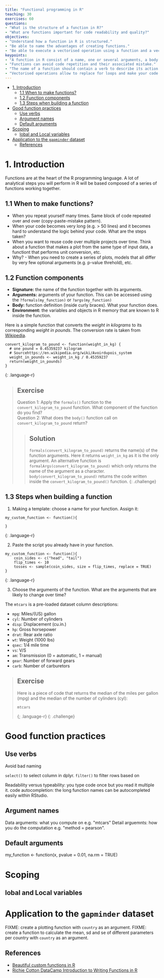 ```yaml
---
title: "Functional programming in R"
teaching: 30
exercises: 60
questions:
- "What is the structure of a function in R?"
- "What are functions important for code readability and quality?"
objectives:
- "Understand how a function in R is structured."
- "Be able to name the advantages of creating functions."
- "Be able to execute a vectorised operation using a function and a vector."
keypoints:
- "A function in R consist of a name, one or several arguments, a body and an execution environment."
- "Functions can avoid code repetition and their associated mistake."
- "The name of a function should contain a verb to describe its action."
- "Vectorised operations allow to replace for loops and make your code more readable and maintanable."
---
```


<!-- MarkdownTOC autolink="True" levels="1,2" -->

- [1. Introduction](#1-introduction)
	- [1.1 When to make functions?](#11-when-to-make-functions)
	- [1.2 Function components](#12-function-components)
	- [1.3 Steps when building a function](#13-steps-when-building-a-function)
- [Good function practices](#good-function-practices)
	- [Use verbs](#use-verbs)
	- [Argument names](#argument-names)
	- [Default arguments](#default-arguments)
- [Scoping](#scoping)
	- [lobal and Local variables](#lobal-and-local-variables)
- [Application to the `gapminder` dataset](#application-to-the-gapminder-dataset)
	- [References](#references)

<!-- /MarkdownTOC -->

#  1. Introduction
Functions are at the heart of the R programming language. A lot of analytical steps you will perform in R will be based composed of a series of functions working together.

## 1.1 When to make functions?
- When you repeat yourself many times. Same block of code repeated over and over (copy-paste-mistake pattern).
- When your code becomes very long (e.g. > 50 lines) and it becomes hard to understand the logic behind your code. What are the steps taken?
- When you want to reuse  code over multiple projects over time. Think about a function that makes a plot from the same type of input data, a functiont that performs unit conversion, etc.
-  Why? - When you need to create a series of plots, models that all differ by very few optional arguments (e.g. p-value threhold), etc. 

## 1.2 Function components    

- __Signature:__ the name of the function together with its arguments. 
- __Arguments:__ arguments of your function. This can be accessed using the `?formals(my_function)` or `?args(my_function)`
- __Body:__ function definition (inside curly braces). What your function does. 
- __Environment:__ the variables and objects in R memory that are known to R inside the function.  


Here is a simple function that converts the _weight in kilograms_ to its corresponding _weight in pounds_. The conversion rate is taken from [Wikipedia](https://en.wikipedia.org/wiki/Avoirdupois_system).   

~~~
convert_kilogram_to_pound <- function(weight_in_kg) {
  # one pound = 0.45359237 kilogram
  # Sourcehttps://en.wikipedia.org/wiki/Avoirdupois_system
  weight_in_pounds <- weight_in_kg / 0.45359237
  return(weight_in_pounds)
}
~~~
{: .language-r}

 
> ## Exercise
> Question 1: Apply the `formals()` function to the `convert_kilogram_to_pound` function. What component of the function do you find?  
> Question 2: What does the `body()` function call on `convert_kilogram_to_pound` return? 
> 
> > ## Solution
> > `formals(convert_kilogram_to_pound)` returns the name(s) of the function arguments. Here it returns `weight_in_kg` as it is the only argument. An alternative function is `formalArgs(convert_kilogram_to_pound)`  which only returns the name of the argument as a character.  
> > `body(convert_kilogram_to_pound)` returns the code written inside the `convert_kilogram_to_pound()` function. 
{: .challenge}

## 1.3 Steps when building a function

1. Making a template: choose a name for your function. Assign it: 

~~~
my_custom_function <- function(){

}
~~~
{: .language-r}

2. Paste the script you already have in your function. 
~~~
my_custom_function <- function(){
	coin_sides <- c("head", "tail")
	flip_times <- 10
	tosses <- sample(coin_sides, size = flip_times, replace = TRUE)
}
~~~
{: .language-r}

3. Choose the arguments of the function. What are the arguments that are likely to change over time?



The `mtcars` is a pre-loaded dataset column descriptions:
- `mpg`: Miles/(US) gallon
- `cyl`: Number of cylinders
- `disp`: Displacement (cu.in.)
- `hp`: Gross horsepower
- `drat`: Rear axle ratio
- `wt`: Weight (1000 lbs)
- `qsec`: 1/4 mile time
- `vs`: V/S
- `am`: Transmission (0 = automatic, 1 = manual)
- `gear`: Number of forward gears
- `carb`: Number of carburetors


> ## Exercise
> Here is a piece of code that returns the median of the miles per gallon (mpg) and the median of the number of cylinders (cyl):
> ~~~
> mtcars 
> ~~~
> {; .language-r}
{: .challenge}

# Good function practices

## Use verbs

Avoid bad naming

`select()` to select column in dplyr. 
`filter()` to filter rows based on 

Readability versus typeability: 
you type code once but you read it multiple it. 
code autocompletion: the long function names can be autocompleted easily within RStudio.  

## Argument names

Data arguments: what you compute on e.g. "mtcars"
Detail arguemnts: how you do the computation e.g. "method = pearson". 

## Default arguments

my_function <- function(x, pvalue = 0.01, na.rm = TRUE)

# Scoping 

## lobal and Local variables


# Application to the `gapminder` dataset

FIXME: create a plotting function with `country` as an argument. 
FIXME: create a function to calculate the mean, sd and se of different parameters per country with `country` as an argument. 

## References 

- [Beautiful custom functions in R](https://www.pluralsight.com/guides/beauty-custom-functions-r)
- [Richie Cotton DataCamp Introduction to Writing Functions in R](https://learn.datacamp.com/courses/introduction-to-function-writing-in-r)